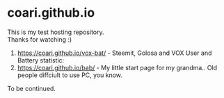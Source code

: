 # coari.github.io
This is my test hosting repository.<br>
Thanks for watching :)

1) https://coari.github.io/vox-bat/ - Steemit, Golosa and VOX User and Battery statistic: 
2) https://coari.github.io/bab/ - My little start page for my grandma.. Old people diffciult to use PC, you know.

To be continued.
